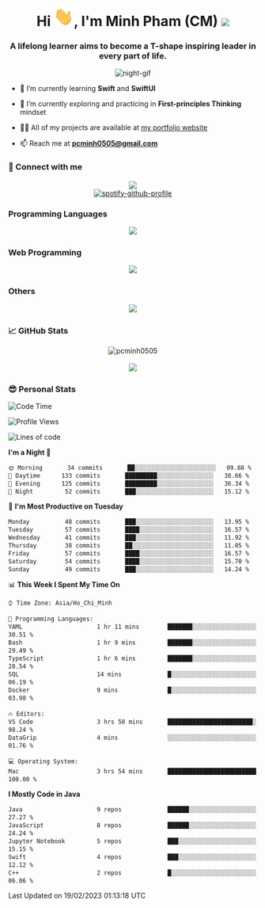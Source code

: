 <h1 align="center">Hi <img src="https://raw.githubusercontent.com/ABSphreak/ABSphreak/master/gifs/Hi.gif" width="40px" />, I'm Minh Pham (CM) <img src="https://media.giphy.com/media/1ynCEtlgMPAeNAqdnu/giphy.gif" width="20px" /> </h1>
<h3 align="center">A lifelong learner aims to become a T-shape inspiring leader in every part of life.</h3>

<p align="center">
  <img src="https://media.giphy.com/media/xUA7bdpLxQhsSQdyog/giphy.gif" alt="night-gif" height="200em"/>
</p>

- 🌱 I’m currently learning **Swift** and **SwiftUI**

- 🔭 I’m currently exploring and practicing in **First-principles Thinking** mindset

- 👨‍💻 All of my projects are available at [my portfolio website](https://pcminh0505.vercel.app/)

- 📫 Reach me at **pcminh0505@gmail.com**


<h3 align="left">🧬 Connect with me</h3>
<p align="center">
<a href="https://linkedin.com/in/pcminh0505" target="blank"><img align="center" src="https://img.shields.io/badge/linkedin-%230077B5.svg?style=for-the-badge&logo=linkedin&logoColor=white" /></a>
<br/>
<a href="https://spotify-github-profile.vercel.app/api/view?uid=217d5ndg2rakxarcnspwomj7q&redirect=true">
  <img height="350em" src="https://spotify-github-profile.vercel.app/api/view?uid=217d5ndg2rakxarcnspwomj7q&cover_image=true&theme=default&bar_color_cover=true" alt="spotify-github-profile" />
</a>
</p>

<h3 align="left">Programming Languages</h3>
<p align="center">
  <a href="https://skillicons.dev">
    <img src="https://skillicons.dev/icons?i=js,ts,go,py,java,swift,solidity,c,cpp" />
  </a>
</p>

<h3 align="left">Web Programming</h3>
<p align="center">
  <a href="https://skillicons.dev">
    <img src="https://skillicons.dev/icons?i=html,css,bootstrap,react,nextjs,graphql,spring,postgres,vercel" />
  </a>
</p>

<h3 align="left">Others</h3>
<p align="center">
  <a href="https://skillicons.dev">
    <img src="https://skillicons.dev/icons?i=tensorflow,figma,aws,firebase,gcp,vscode,visualstudio,androidstudio,arduino" />
  </a>
</p>

<h3 align="left">📈 GitHub Stats</h3>

<p align="center">
<img height="180em" src="https://github-readme-stats.vercel.app/api?username=pcminh0505&count_private=true&show_icons=true&include_all_commits=true&theme=ayu-mirage&show_icons=true&locale=en" alt="pcminh0505" />
<br/><br/>
<img src="https://github-profile-trophy.vercel.app/?username=pcminh0505&theme=onedark&rank=SECRET,SSS,SS,S,AAA,AA,A&column=3" />
</p>

<h3 align="left">😎 Personal Stats</h3>

<!--START_SECTION:waka-->
![Code Time](http://img.shields.io/badge/Code%20Time-730%20hrs%2055%20mins-blue)

![Profile Views](http://img.shields.io/badge/Profile%20Views-4-blue)

![Lines of code](https://img.shields.io/badge/From%20Hello%20World%20I%27ve%20Written-2%20Million%20lines%20of%20code-blue)

**I'm a Night 🦉** 

```text
🌞 Morning       34 commits       ██░░░░░░░░░░░░░░░░░░░░░░░   09.88 % 
🌆 Daytime      133 commits       █████████░░░░░░░░░░░░░░░░   38.66 % 
🌃 Evening      125 commits       █████████░░░░░░░░░░░░░░░░   36.34 % 
🌙 Night         52 commits       ███░░░░░░░░░░░░░░░░░░░░░░   15.12 % 

```
📅 **I'm Most Productive on Tuesday** 

```text
Monday          48 commits       ███░░░░░░░░░░░░░░░░░░░░░░   13.95 % 
Tuesday         57 commits       ████░░░░░░░░░░░░░░░░░░░░░   16.57 % 
Wednesday       41 commits       ███░░░░░░░░░░░░░░░░░░░░░░   11.92 % 
Thursday        38 commits       ██░░░░░░░░░░░░░░░░░░░░░░░   11.05 % 
Friday          57 commits       ████░░░░░░░░░░░░░░░░░░░░░   16.57 % 
Saturday        54 commits       ████░░░░░░░░░░░░░░░░░░░░░   15.70 % 
Sunday          49 commits       ███░░░░░░░░░░░░░░░░░░░░░░   14.24 % 

```


📊 **This Week I Spent My Time On** 

```text
⌚︎ Time Zone: Asia/Ho_Chi_Minh

💬 Programming Languages: 
YAML                     1 hr 11 mins        ███████░░░░░░░░░░░░░░░░░░   30.51 % 
Bash                     1 hr 9 mins         ███████░░░░░░░░░░░░░░░░░░   29.49 % 
TypeScript               1 hr 6 mins         ███████░░░░░░░░░░░░░░░░░░   28.54 % 
SQL                      14 mins             █░░░░░░░░░░░░░░░░░░░░░░░░   06.19 % 
Docker                   9 mins              █░░░░░░░░░░░░░░░░░░░░░░░░   03.98 % 

🔥 Editors: 
VS Code                  3 hrs 50 mins       ████████████████████████░   98.24 % 
DataGrip                 4 mins              ░░░░░░░░░░░░░░░░░░░░░░░░░   01.76 % 

💻 Operating System: 
Mac                      3 hrs 54 mins       █████████████████████████   100.00 % 

```

**I Mostly Code in Java** 

```text
Java                     9 repos             ██████░░░░░░░░░░░░░░░░░░░   27.27 % 
JavaScript               8 repos             ██████░░░░░░░░░░░░░░░░░░░   24.24 % 
Jupyter Notebook         5 repos             ███░░░░░░░░░░░░░░░░░░░░░░   15.15 % 
Swift                    4 repos             ███░░░░░░░░░░░░░░░░░░░░░░   12.12 % 
C++                      2 repos             █░░░░░░░░░░░░░░░░░░░░░░░░   06.06 % 

```



 Last Updated on 19/02/2023 01:13:18 UTC
<!--END_SECTION:waka-->

